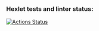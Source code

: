 ### Hexlet tests and linter status:
[![Actions Status](https://github.com/MariaKorchagina/frontend-project-lvl3/workflows/hexlet-check/badge.svg)](https://github.com/MariaKorchagina/frontend-project-lvl3/actions)